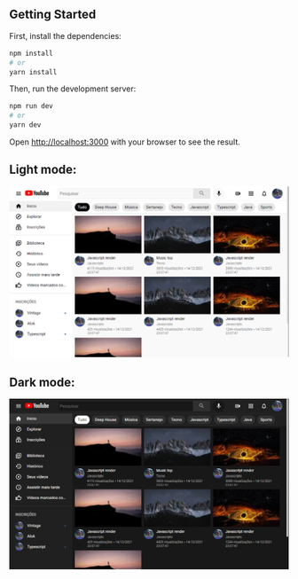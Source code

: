 ## Getting Started

First, install the dependencies:

```bash
npm install
# or
yarn install
```
Then, run the development server:

```bash
npm run dev
# or
yarn dev
```

Open [http://localhost:3000](http://localhost:3000) with your browser to see the result.

## Light mode:

![Light mode image](/screenshots/Light%20Mode.png)

## Dark mode:

![Dark mode image](/screenshots/Dark%20mode.png)
